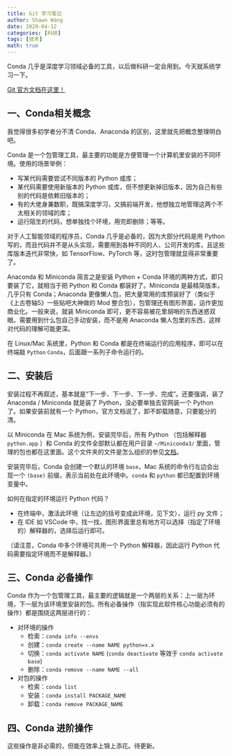 ```yaml
---
title: Git 学习笔记
author: Shawn Wang
date: 2020-04-12
categories: [科研]
tags: [技术]
math: true
---
```




Conda 几乎是深度学习领域必备的工具，以后做科研一定会用到。今天就系统学习一下。


[Git 官方文档在这里！](https://git-scm.com/docs)


## 一、Conda相关概念

我觉得很多初学者分不清 Conda、Anaconda 的区别，这里就先把概念整理明白吧。

Conda 是一个包管理工具，最主要的功能是方便管理一个计算机里安装的不同环境。使用的场景举例：
- 写某代码需要尝试不同版本的 Python 或库；
- 某代码需要使用新版本的 Python 或库，但不想更新掉旧版本，因为自己有些别的代码是依赖旧版本的；
- 有的大佬身兼数职，既搞深度学习，又搞前端开发，他想独立地管理这两个不太相关的领域的库；
- 运行陌生的代码，想单独找个环境，用完即删除；等等。

对于人工智能领域的程序员，Conda 几乎是必备的，因为大部分代码是用 Python 写的，而且代码并不是从头实现，需要用到各种不同的人、公司开发的库，且这些库版本迭代非常快，如 TensorFlow、PyTorch 等，这时包管理就显得非常重要了。

Anaconda 和 Miniconda 简言之是安装 Python + Conda 环境的两种方式，即只要装了它，就相当于把 Python 和 Conda 都装好了。Miniconda 是最精简版本，几乎只有 Conda；Anaconda 更像懒人包，把大量常用的库预装好了（类似于《上古卷轴5》一些贴吧大神做的 Mod 整合包），包管理还有图形界面，运作更加商业化。一般来说，就装 Miniconda 即可，更不容易被花里胡哨的东西迷惑双眼。需要用到什么包自己手动安装，而不是用 Anaconda 懒人包里的东西，这样对代码的理解可能更深。

在 Linux/Mac 系统里，Python 和 Conda 都是在终端运行的应用程序，即可以在终端敲 `Python` `Conda`，后面跟一系列子命令运行的。


## 二、安装后

安装过程不再叙述，基本就是“下一步、下一步、下一步、完成”。还要强调，装了 Anaconda / Miniconda 就是装了 Python，没必要单独去官网装一个 Python 了。如果安装前就有一个 Python，官方文档说了，卸不卸载随意，只要能分的清。

以 Miniconda 在 Mac 系统为例，安装完毕后，所有 Python （包括解释器 `python.app` ）和 Conda 的文件全部默认都在用户目录 `~/Miniconda3/` 里面，管理的包也都在这里面。这个文件夹的文件是怎么组织的参见[文档](https://docs.conda.io/projects/conda/en/latest/user-guide/concepts/environments.html#conda-directory-structure)。


安装完毕后，Conda 会创建一个默认的环境 `base`，Mac 系统的命令行左边会出现一个 `(base)` 前缀，表示当前处在此环境中。`conda` 和 `python` 都已配置到环境变量中。

如何在指定的环境运行 Python 代码？
- 在终端中，激活此环境（让左边的括号变成此环境，见下文），运行 py 文件；
- 在 IDE 如 VSCode 中，找一找，图形界面里总有地方可以选择（指定了环境的）解释器的，选择后运行即可。

（请注意，Conda 中多个环境可共用一个 Python 解释器，因此运行 Python 代码需要指定环境而不是解释器。）


## 三、Conda 必备操作


Conda 作为一个包管理工具，最主要的逻辑就是一个两层的关系：上一层为环境，下一层为该环境里安装的包。所有必备操作（指实现此软件核心功能必须有的操作）都是围绕这两层进行的：

- 对环境的操作
    - 检索：`conda info --envs`
    - 创建：`conda create --name NAME python=x.x`
    - 切换：`conda activate NAME` (`conda deactivate` 等效于 `conda activate base`)
    - 删除：`conda remove --name NAME --all`
- 对包的操作
    - 检索：`conda list`
    - 安装：`conda install PACKAGE_NAME`
    - 卸载：`conda remove PACKAGE_NAME`



## 四、Conda 进阶操作

这些操作是非必需的，但能在效率上锦上添花。待更新。
